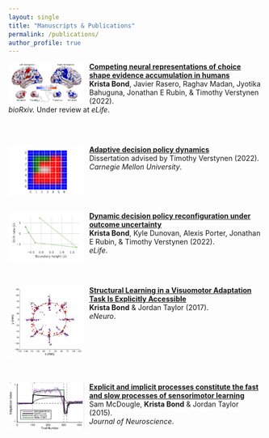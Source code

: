 ```yaml
---
layout: single
title: "Manuscripts & Publications"
permalink: /publications/
author_profile: true
---
```


<img align="left" src="/images/encoding_competition.png" width="150" style="margin-right:10px"/> <b>[Competing neural representations of choice shape evidence accumulation in humans](https://www.biorxiv.org/content/10.1101/2022.10.03.510668v1.full.pdf+html)</b> <br>
<b>Krista Bond</b>, Javier Rasero, Raghav Madan, Jyotika Bahuguna, Jonathan E Rubin, & Timothy Verstynen (2022).\
<i>bioRxiv.</i> Under review at <i> eLife</i>.

<br style="clear:both" />
<br>

<img align="left" src="/files/final_block_animation.gif" width="150" style="margin-right:10px"/> <b>[Adaptive decision policy dynamics](https://www.cmu.edu/dietrich/psychology/cognitiveaxon/documents/bond_dissertation.pdf)</b> <br>
Dissertation advised by Timothy Verstynen (2022).\
<i>Carnegie Mellon University</i>.

<br style="clear:both" />
<br>


<img align="left" src="/images/drift_bound_dynamic.png" width="150" style="margin-right:10px"/> <b>[Dynamic decision policy reconfiguration under outcome uncertainty](https://elifesciences.org/articles/65540)</b> <br>
<b>Krista Bond</b>, Kyle Dunovan, Alexis Porter, Jonathan E Rubin, & Timothy Verstynen (2022).\
<i>eLife</i>.



<br style="clear:both" />
<br>

<img align="left" src="/images/structured_priors.png" width="150" style="margin-right:10px"/> <b>[Structural Learning in a Visuomotor Adaptation Task Is Explicitly Accessible](https://www.ncbi.nlm.nih.gov/pmc/articles/PMC5572440)</b> <br>
<b>Krista Bond</b> & Jordan Taylor (2017).\
<i>eNeuro</i>.

<br style="clear:both" />
<br>
<br>

<!-- <img align="left" src="/images/_flexible_rigid.png" width="150" style="margin-right:10px"/> <b>[Flexible explicit but rigid implicit learning in a visuomotor adaptation task](https://journals.physiology.org/doi/full/10.1152/jn.00009.2015)</b> <br>
<b>Krista Bond</b> & Jordan Taylor (2017).\
<i>Journal of Neurophysiology</i>.

<br style="clear:both" />
<br>
<br> -->

<img align="left" src="/images/fast_slow.png" width="150" style="margin-right:10px"/> <b>[Explicit and implicit processes constitute the fast and slow processes of sensorimotor learning](https://www.jneurosci.org/content/35/26/9568)</b> <br>
Sam McDougle, <b>Krista Bond</b> & Jordan Taylor (2015).\
<i>Journal of Neuroscience</i>.
<br style="clear:both" />
